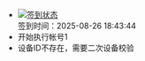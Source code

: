 - [![签到状态](https://github.com/womade/Cloud189-Actions/actions/workflows/main.yml/badge.svg?branch=main)](https://github.com/womade/Cloud189-Actions/actions/workflows/main.yml) <br> 签到时间：2025-08-26 18:43:44
- 开始执行帐号1
- 设备ID不存在，需要二次设备校验
